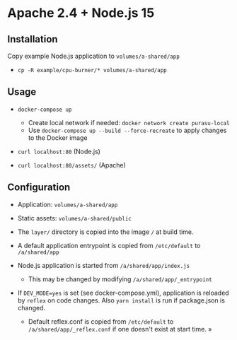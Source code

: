 # Apache 2.4 + Node.js 15

## Installation

Copy example Node.js application to `volumes/a-shared/app`
* `cp -R example/cpu-burner/* volumes/a-shared/app`

## Usage

* `docker-compose up`
  * Create local network if needed: `docker network create purasu-local`
  * Use `docker-compose up --build --force-recreate` to apply changes to the Docker image

* `curl localhost:80` (Node.js)
* `curl localhost:80/assets/` (Apache)

## Configuration

* Application: `volumes/a-shared/app`
* Static assets: `volumes/a-shared/public`

* The `layer/` directory is copied into the image `/` at build time.
* A default application entrypoint is copied from `/etc/default` to `/a/shared/app`
* Node.js application is started from `/a/shared/app/index.js`
  * This may be changed by modifying `/a/shared/app/_entrypoint`
* If `DEV_MODE=yes` is set (see docker-compose.yml), application is reloaded by `reflex`
  on code changes. Also `yarn install` is run if package.json is changed.
  * Default reflex.conf is copied from `/etc/default` to `/a/shared/app/_reflex.conf`
    if one doesn't exist at start time.
»
